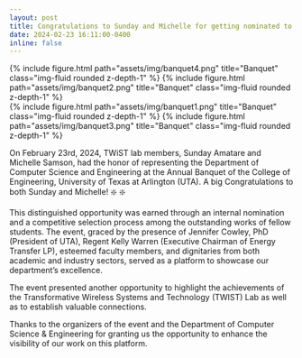 ```yaml
---
layout: post
title: Congratulations to Sunday and Michelle for getting nominated to represent CSE department at the College of Engineering banquet
date: 2024-02-23 16:11:00-0400
inline: false
---
```


<div class="row justify-content-sm-center">
<div class="col-sm-8 mt-3 mt-md-0">
    {% include figure.html path="assets/img/banquet4.png" title="Banquet" class="img-fluid rounded z-depth-1" %}
    {% include figure.html path="assets/img/banquet2.png" title="Banquet" class="img-fluid rounded z-depth-1" %}
</div>
<div class="col-sm-8 mt-3 mt-md-0">
    {% include figure.html path="assets/img/banquet1.png" title="Banquet" class="img-fluid rounded z-depth-1" %}
    {% include figure.html path="assets/img/banquet3.png" title="Banquet" class="img-fluid rounded z-depth-1" %}
</div>
</div>

On February 23rd, 2024, TWiST lab members, Sunday Amatare and Michelle Samson, had the honor of representing the Department of Computer Science and Engineering at the Annual Banquet of the College of Engineering, University of Texas at Arlington (UTA). A big Congratulations to both Sunday and Michelle! :sparkle: :sparkle:

This distinguished opportunity was earned through an internal nomination and a competitive selection process among the outstanding works of fellow students. The event, graced by the presence of Jennifer Cowley, PhD (President of UTA), Regent Kelly Warren (Executive Chairman of Energy Transfer LP), esteemed faculty members, and dignitaries from both academic and industry sectors, served as a platform to showcase our department’s excellence.

The event presented another opportunity to highlight the achievements of the Transformative Wireless Systems and Technology (TWIST) Lab as well as to establish valuable connections.

Thanks to the organizers of the event and the Department of Computer Science & Engineering for granting us the opportunity to enhance the visibility of our work on this platform.
